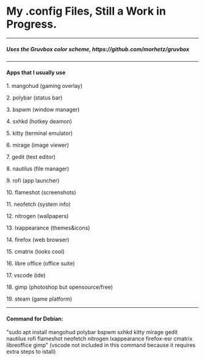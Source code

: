 <h1>My .config Files, Still a Work in Progress.</h1>

<hr>

<h5>Uses the Gruvbox color scheme, https://github.com/morhetz/gruvbox</h5>

<hr>

<h4>Apps that I usually use</h4>
<p>1. mangohud (gaming overlay)</p>
<p>2. polybar (status bar)</p>
<p>3. bspwm (window manager)</p>
<p>4. sxhkd (hotkey deamon)</p>
<p>5. kitty (terminal emulator)</p>
<p>6. mirage (image viewer)</p>
<p>7. gedit (text editor)</p>
<p>8. nautilus (file manager)</p>
<p>9. rofi (app launcher)</p>
<p>10. flameshot (screenshots)</p>
<p>11. neofetch (system info)</p>
<p>12. nitrogen (wallpapers)</p>
<p>13. lxappearance (themes&icons)</p>
<p>14. firefox (web browser)</p>
<p>15. cmatrix (looks cool)</p>
<p>16. libre office (office suite)</p>
<p>17. vscode (ide)</p>
<p>18. gimp (photoshop but opensource/free)</p>
<p>19. steam (game platform)</p>

<hr>

<h4>Command for Debian:</h4>
<p>"sudo apt install mangohud polybar bspwm sxhkd kitty mirage gedit nautilus rofi flameshot neofetch nitrogen lxappearance firefox-esr cmatrix libreoffice gimp" (vscode not included in this command because it requires extra steps to istall)</p>

